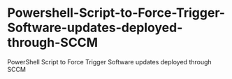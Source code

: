 # Powershell-Script-to-Force-Trigger-Software-updates-deployed-through-SCCM
PowerShell Script to Force Trigger Software updates deployed through SCCM
